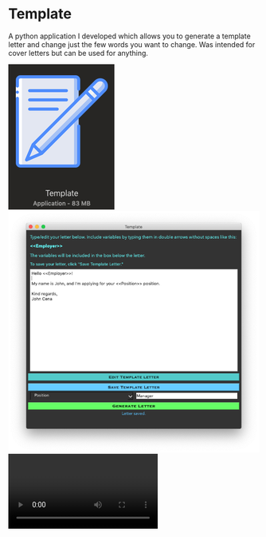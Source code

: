 # Template
A python application I developed which allows you to generate a template letter and change just the few words you want to change. Was intended for cover letters but can be used for anything.

![](Screenshots/AppIcon.png)
![](Screenshots/AppUI.png)
![](Screenshots/AppVid.mov)

